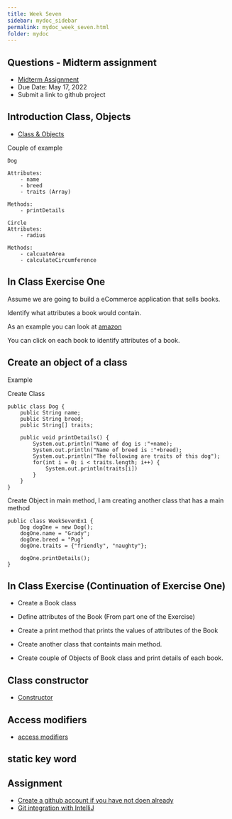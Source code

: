 ```yaml
---
title: Week Seven
sidebar: mydoc_sidebar
permalink: mydoc_week_seven.html
folder: mydoc
---
```


## Questions - Midterm assignment
* [Midterm Assignment](https://rambethina.github.io/java/mydoc_week_six.html#assignment--mid-term-project)
* Due Date: May 17, 2022
* Submit a link to github project
## Introduction Class, Objects
* [Class & Objects](https://www.w3schools.com/java/java_classes.asp)

Couple of example

```
Dog

Attributes:
    - name
    - breed
    - traits (Array)

Methods:
    - printDetails
```


```
Circle
Attributes:
    - radius

Methods:
    - calcuateArea
    - calculateCircumference

```

## In Class Exercise One

Assume we are going to build a eCommerce application that sells books.

Identify what attributes a book would contain.

As an example you can look at [amazon](https://www.amazon.com/gp/browse.html?rw_useCurrentProtocol=1&node=8192263011&ref_=bhp_brws_100bks)

You can click on each book to identify attributes of a book.

## Create an object of a class

Example

Create Class

```
public class Dog {
    public String name;
    public String breed;
    public String[] traits;

    public void printDetails() {
        System.out.println("Name of dog is :"+name);
        System.out.println("Name of breed is :"+breed);
        System.out.println("The following are traits of this dog");
        for(int i = 0; i < traits.length; i++) {
            System.out.println(traits[i])
        }
    }
}
```

Create Object in main method, I am creating another class that has a main method

```
public class WeekSevenEx1 {
    Dog dogOne = new Dog();
    dogOne.name = "Grady";
    dogOne.breed = "Pug"
    dogOne.traits = {"friendly", "naughty"};

    dogOne.printDetails();
}
```

## In Class Exercise (Continuation of Exercise One)

* Create a Book class
* Define attributes of the Book (From part one of the Exercise)
* Create a print method that prints the values of attributes of the Book

* Create another class that containts main method.
* Create couple of Objects of Book class and print details of each book.

## Class constructor
* [Constructor](https://www.w3schools.com/java/java_constructors.asp)

## Access modifiers
* [access modifiers](https://www.w3schools.com/java/java_modifiers.asp)

## static key word

## Assignment
* [Create a github account if you have not doen already](https://github.com/www.wikihow.com/Create-an-Account-on-GitHub)
* [Git integration with IntelliJ](https://www.youtube.com/watch?v=mf2-MOl0VXY)